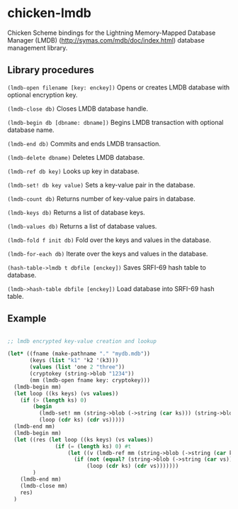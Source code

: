 # chicken-lmdb

Chicken Scheme bindings for the Lightning Memory-Mapped Database
Manager (LMDB) (http://symas.com/mdb/doc/index.html) database
management library.


## Library procedures

`(lmdb-open filename [key: enckey])`
Opens or creates LMDB database with optional encryption key.

`(lmdb-close db)`
Closes LMDB database handle.

`(lmdb-begin db [dbname: dbname])`
Begins LMDB transaction with optional database name.

`(lmdb-end db)`
Commits and ends LMDB transaction.

`(lmdb-delete dbname)`
Deletes LMDB database.

`(lmdb-ref db key)`
Looks up key in database.

`(lmdb-set! db key value)`
Sets a key-value pair in the database.

`(lmdb-count db)`
Returns number of key-value pairs in database.

`(lmdb-keys db)`
Returns a list of database keys.

`(lmdb-values db)`
Returns a list of database values.

`(lmdb-fold f init db)`
Fold over the keys and values in the database.

`(lmdb-for-each db)`
Iterate over the keys and values in the database.

`(hash-table->lmdb t dbfile [enckey])`
Saves SRFI-69 hash table to database.

`(lmdb->hash-table dbfile [enckey])`
Load database into SRFI-69 hash table.

## Example

```scheme

;; lmdb encrypted key-value creation and lookup

(let* ((fname (make-pathname "." "mydb.mdb"))
       (keys (list "k1" 'k2 '(k3)))
       (values (list 'one 2 "three"))
       (cryptokey (string->blob "1234"))
       (mm (lmdb-open fname key: cryptokey)))
  (lmdb-begin mm)
  (let loop ((ks keys) (vs values))
    (if (> (length ks) 0) 
        (begin
          (lmdb-set! mm (string->blob (->string (car ks))) (string->blob (->string (car vs))))
          (loop (cdr ks) (cdr vs)))))
  (lmdb-end mm)
  (lmdb-begin mm)
  (let ((res (let loop ((ks keys) (vs values))
               (if (= (length ks) 0) #t
                   (let ((v (lmdb-ref mm (string->blob (->string (car ks))))))
                     (if (not (equal? (string->blob (->string (car vs))) v))  #f
                         (loop (cdr ks) (cdr vs)))))))
        )
    (lmdb-end mm)
    (lmdb-close mm)
    res)
  )
```

